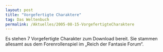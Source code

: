 ```yaml
---
layout: post
title: "Vorgefertigte Charaktere"
tag: Das Weltenbuch
permalink: /Aktuelles/2005-08-15-VorgefertigteCharaktere
---
```


Es stehen 7 Vorgefertigte Charakter zum Download bereit. Sie stammen allesamt aus dem Forenrollenspiel im &bdquo;Reich der Fantasie Forum&ldquo;.


